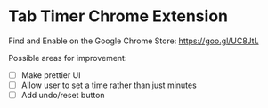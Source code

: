 # Tab Timer Chrome Extension

Find and Enable on the Google Chrome Store: https://goo.gl/UC8JtL

Possible areas for improvement:
- [ ] Make prettier UI
- [ ] Allow user to set a time rather than just minutes
- [ ] Add undo/reset button
